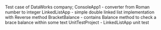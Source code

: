 Test case of DataWorks company;
ConsoleApp1 - converter from Roman number to integer
LinkedListApp - simple double linked list implementation with Reverse method
BracketBalance - contains Balance method to check a brace balance within some text
UnitTestProject - LinkedListApp unit test
